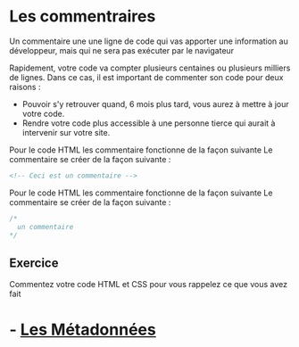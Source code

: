 # Les commentraires

Un commentaire une une ligne de code qui vas apporter une information au développeur, mais qui ne sera pas exécuter par le navigateur 

Rapidement, votre code va compter plusieurs centaines ou plusieurs milliers de lignes. Dans ce cas, il est important de commenter son code pour deux raisons :

- Pouvoir s'y retrouver quand, 6 mois plus tard, vous aurez à mettre à jour votre code.
- Rendre votre code plus accessible à une personne tierce qui aurait à intervenir sur votre site.

Pour le code HTML les commentaire fonctionne de la façon suivante
Le commentaire se créer de la façon suivante :

  ````html
<!-- Ceci est un commentaire -->
  ````

Pour le code HTML les commentaire fonctionne de la façon suivante
Le commentaire se créer de la façon suivante :

  ````css
/*
	un commentaire
*/
````
  
 ## Exercice 
  Commentez votre code HTML et CSS pour vous rappelez ce que vous avez fait


# - [Les Métadonnées](META.md)
